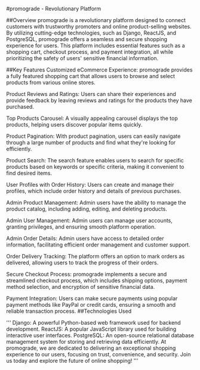 #promograde - Revolutionary Platform



##Overview
promograde is a revolutionary platform designed to connect customers with trustworthy promoters and online product-selling websites. By utilizing cutting-edge technologies, such as Django, ReactJS, and PostgreSQL, promograde offers a seamless and secure shopping experience for users. This platform includes essential features such as a shopping cart, checkout process, and payment integration, all while prioritizing the safety of users' sensitive financial information.

##Key Features
Customized eCommerce Experience: promograde provides a fully featured shopping cart that allows users to browse and select products from various online stores.

Product Reviews and Ratings: Users can share their experiences and provide feedback by leaving reviews and ratings for the products they have purchased.

Top Products Carousel: A visually appealing carousel displays the top products, helping users discover popular items quickly.

Product Pagination: With product pagination, users can easily navigate through a large number of products and find what they're looking for efficiently.

Product Search: The search feature enables users to search for specific products based on keywords or specific criteria, making it convenient to find desired items.

User Profiles with Order History: Users can create and manage their profiles, which include order history and details of previous purchases.

Admin Product Management: Admin users have the ability to manage the product catalog, including adding, editing, and deleting products.

Admin User Management: Admin users can manage user accounts, granting privileges, and ensuring smooth platform operation.

Admin Order Details: Admin users have access to detailed order information, facilitating efficient order management and customer support.

Order Delivery Tracking: The platform offers an option to mark orders as delivered, allowing users to track the progress of their orders.

Secure Checkout Process: promograde implements a secure and streamlined checkout process, which includes shipping options, payment method selection, and encryption of sensitive financial data.

Payment Integration: Users can make secure payments using popular payment methods like PayPal or credit cards, ensuring a smooth and reliable transaction process.
##Technologies Used

'''
Django: A powerful Python-based web framework used for backend development.
ReactJS: A popular JavaScript library used for building interactive user interfaces.
PostgreSQL: An open-source relational database management system for storing and retrieving data efficiently.
At promograde, we are dedicated to delivering an exceptional shopping experience to our users, focusing on trust, convenience, and security. Join us today and explore the future of online shopping!
'''
